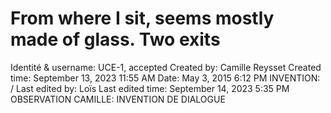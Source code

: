# From where I sit, seems mostly made of glass. Two exits

Identité & username: UCE-1, accepted
Created by: Camille Reysset
Created time: September 13, 2023 11:55 AM
Date: May 3, 2015 6:12 PM
INVENTION: /
Last edited by: Loïs
Last edited time: September 14, 2023 5:35 PM
OBSERVATION CAMILLE: INVENTION DE DIALOGUE